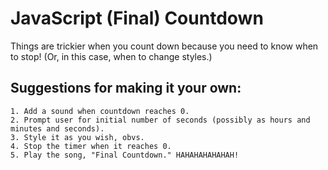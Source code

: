 # JavaScript (Final) Countdown

Things are trickier when you count down because you need to know when to stop! (Or, in this case, when to change styles.)

## Suggestions for making it your own:
```
1. Add a sound when countdown reaches 0.
2. Prompt user for initial number of seconds (possibly as hours and minutes and seconds).
3. Style it as you wish, obvs.
4. Stop the timer when it reaches 0.
5. Play the song, "Final Countdown." HAHAHAHAHAHAH!
